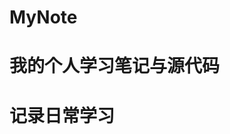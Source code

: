 <!--
 * @Author: your name
 * @Date: 2022-04-26 17:00:13
 * @LastEditTime: 2022-04-26 17:12:49
 * @LastEditors: Please set LastEditors
 * @Description: 打开koroFileHeader查看配置 进行设置: https://github.com/OBKoro1/koro1FileHeader/wiki/%E9%85%8D%E7%BD%AE
 * @FilePath: \MyNote\README.md
-->
# MyNote
# 我的个人学习笔记与源代码

# 记录日常学习